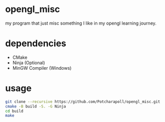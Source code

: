 # opengl_misc
my program that just misc something I like in my opengl learning journey.

# dependencies
- CMake
- Ninja (Optional)
- MinGW Compiler (Windows)

# usage
```bash
git clone --recursive https://github.com/Potcharapoll/opengl_misc.git
cmake -B build -S. -G Ninja
cd build
make
```
